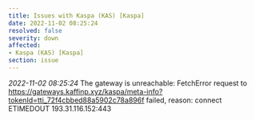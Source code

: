 ```yaml
---
title: Issues with Kaspa (KAS) [Kaspa]
date: 2022-11-02 08:25:24
resolved: false
severity: down
affected:
- Kaspa (KAS) [Kaspa]
section: issue
---
```


*2022-11-02 08:25:24* The gateway is unreachable: FetchError request to https://gateways.kaffinp.xyz/kaspa/meta-info?tokenId=tti_72f4cbbed88a5902c78a896f failed, reason: connect ETIMEDOUT 193.31.116.152:443